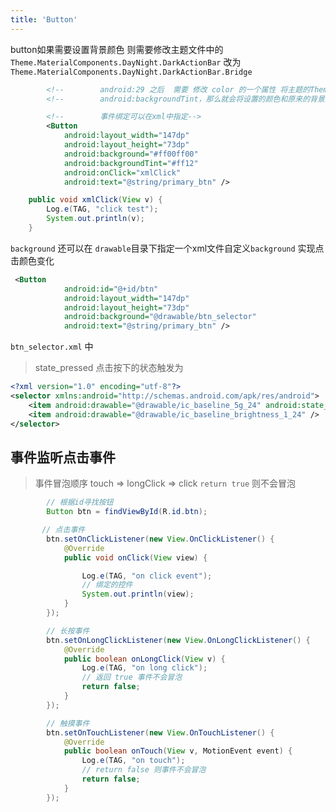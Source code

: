```yaml
---
title: 'Button'
---
```


button如果需要设置背景颜色 则需要修改主题文件中的`Theme.MaterialComponents.DayNight.DarkActionBar` 改为 `Theme.MaterialComponents.DayNight.DarkActionBar.Bridge`
```xml
        <!--        android:29 之后  需要 修改 color 的一个属性 将主题的Theme.MaterialComponents.DayNight.DarkActionBar 修改为Theme.MaterialComponents.DayNight.DarkActionBar.Bridge-->
        <!--        android:backgroundTint，那么就会将设置的颜色和原来的背景进行一个叠加的过程-->

        <!--        事件绑定可以在xml中指定-->
        <Button
            android:layout_width="147dp"
            android:layout_height="73dp"
            android:background="#ff00ff00"
            android:backgroundTint="#ff12"
            android:onClick="xmlClick"
            android:text="@string/primary_btn" />
```

```java
    public void xmlClick(View v) {
        Log.e(TAG, "click test");
        System.out.println(v);
    }
```


`background` 还可以在 `drawable`目录下指定一个xml文件自定义`background` 实现点击颜色变化

```xml
 <Button
            android:id="@+id/btn"
            android:layout_width="147dp"
            android:layout_height="73dp"
            android:background="@drawable/btn_selector"
            android:text="@string/primary_btn" />
```

`btn_selector.xml` 中

> state_pressed 点击按下的状态触发为

```xml
<?xml version="1.0" encoding="utf-8"?>
<selector xmlns:android="http://schemas.android.com/apk/res/android">
    <item android:drawable="@drawable/ic_baseline_5g_24" android:state_pressed="true" />
    <item android:drawable="@drawable/ic_baseline_brightness_1_24" />
</selector>
```


## 事件监听点击事件

>  事件冒泡顺序  touch => longClick => click  `return true` 则不会冒泡



```java
        // 根据id寻找按钮
        Button btn = findViewById(R.id.btn);
```

```java
       // 点击事件
        btn.setOnClickListener(new View.OnClickListener() {
            @Override
            public void onClick(View view) {

                Log.e(TAG, "on click event");
                // 绑定的控件
                System.out.println(view);
            }
        });
```


```java
        // 长按事件
        btn.setOnLongClickListener(new View.OnLongClickListener() {
            @Override
            public boolean onLongClick(View v) {
                Log.e(TAG, "on long click");
                // 返回 true 事件不会冒泡
                return false;
            }
        });

```


```java
        // 触摸事件
        btn.setOnTouchListener(new View.OnTouchListener() {
            @Override
            public boolean onTouch(View v, MotionEvent event) {
                Log.e(TAG, "on touch");
                // return false 则事件不会冒泡
                return false;
            }
        });

```